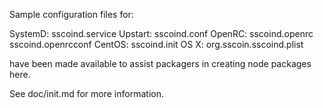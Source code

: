 Sample configuration files for:

SystemD: sscoind.service
Upstart: sscoind.conf
OpenRC:  sscoind.openrc
         sscoind.openrcconf
CentOS:  sscoind.init
OS X:    org.sscoin.sscoind.plist

have been made available to assist packagers in creating node packages here.

See doc/init.md for more information.
